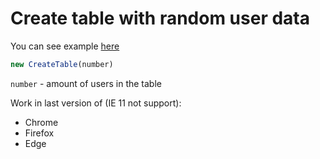 # Create table with random user data

You can see example [here](https://dyaroman.github.io/tableJS/index.html)

```javascript
new CreateTable(number)
```

`number` - amount of users in the table

Work in last version of (IE 11 not support):
- Chrome
- Firefox
- Edge
